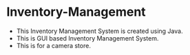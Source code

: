 # Inventory-Management
- This Inventory Management System is created using Java.
- This is GUI based Inventory Management System.
- This is for a camera store.
